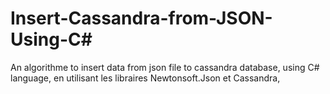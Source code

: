 # Insert-Cassandra-from-JSON-Using-C#
An algorithme to insert data from json file to cassandra database, using C# language, en utilisant les libraires Newtonsoft.Json et Cassandra, 
